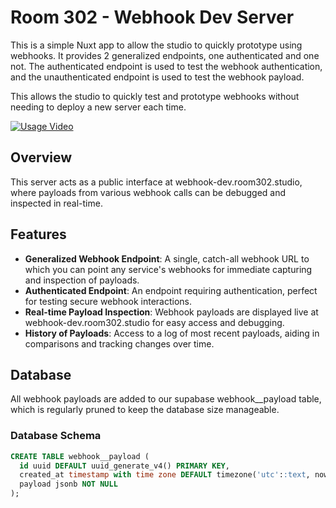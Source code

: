 # Room 302 - Webhook Dev Server

This is a simple Nuxt app to allow the studio to quickly prototype using webhooks. It provides 2 generalized endpoints, one authenticated and one not. The authenticated endpoint is used to test the webhook authentication, and the unauthenticated endpoint is used to test the webhook payload.

This allows the studio to quickly test and prototype webhooks without needing to deploy a new server each time.

[![Usage Video](https://res.cloudinary.com/ejf/image/upload/v1707856101/Screen_Recording_2024-02-13_at_3.27.53_PM.jpg)](https://res.cloudinary.com/ejf/video/upload/v1707856101/Screen_Recording_2024-02-13_at_3.27.53_PM.mov)



## Overview

This server acts as a public interface at webhook-dev.room302.studio, where payloads from various webhook calls can be debugged and inspected in real-time.

## Features

- **Generalized Webhook Endpoint**: A single, catch-all webhook URL to which you can point any service's webhooks for immediate capturing and inspection of payloads.
- **Authenticated Endpoint**: An endpoint requiring authentication, perfect for testing secure webhook interactions.
- **Real-time Payload Inspection**: Webhook payloads are displayed live at webhook-dev.room302.studio for easy access and debugging.
- **History of Payloads**: Access to a log of most recent payloads, aiding in comparisons and tracking changes over time.

## Database
All webhook payloads are added to our supabase webhook__payload table, which is regularly pruned to keep the database size manageable.

### Database Schema
```sql
CREATE TABLE webhook__payload (
  id uuid DEFAULT uuid_generate_v4() PRIMARY KEY,
  created_at timestamp with time zone DEFAULT timezone('utc'::text, now()) NOT NULL,
  payload jsonb NOT NULL
);
```